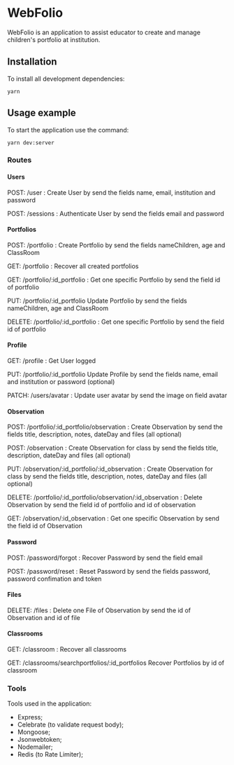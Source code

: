 # WebFolio

WebFolio is an application to assist educator to create and manage children's portfolio at institution.


## Installation

To install all development dependencies:

```
yarn
```

## Usage example

To start the application use the command:

```
yarn dev:server
```

### Routes

#### Users
POST: /user :
Create User by send the fields name, email, institution and password

POST: /sessions :
Authenticate User by send the fields email and password

#### Portfolios
POST: /portfolio :
Create Portfolio by send the fields nameChildren, age and ClassRoom

GET: /portfolio :
Recover all created portfolios

GET: /portfolio/:id_portfolio :
Get one specific Portfolio by send the field id of portfolio

PUT: /portfolio/:id_portfolio
Update Portfolio by send the fields nameChildren, age and ClassRoom

DELETE: /portfolio/:id_portfolio :
Get one specific Portfolio by send the field id of portfolio

#### Profile
GET: /profile :
Get User logged

PUT: /portfolio/:id_portfolio
Update Profile by send the fields name, email and institution or password (optional)

PATCH: /users/avatar :
Update user avatar by send the image on field avatar

#### Observation
POST: /portfolio/:id_portfolio/observation :
Create Observation by send the fields title, description, notes, dateDay and files (all optional)

POST: /observation :
Create Observation for class by send the fields title, description, dateDay and files (all optional)

PUT: /observation/:id_portfolio/:id_observation :
Create Observation for class by send the fields title, description, notes, dateDay and files (all optional)

DELETE: /portfolio/:id_portfolio/observation/:id_observation :
Delete Observation by send the field id of portfolio and id of observation

GET: /observation/:id_observation :
Get one specific Observation by send the field id of Observation

#### Password
POST: /password/forgot :
Recover Password by send the field email

POST: /password/reset :
Reset Password by send the fields password, password confimation and token

#### Files
DELETE: /files :
Delete one File of Observation by send the id of Observation and id of file

#### Classrooms
GET: /classroom :
Recover all classrooms

GET: /classrooms/searchportfolios/:id_portfolios
Recover Portfolios by id of classroom


### Tools

Tools used in the application:

- Express;
- Celebrate (to validate request body);
- Mongoose;
- Jsonwebtoken;
- Nodemailer;
- Redis (to Rate Limiter);

